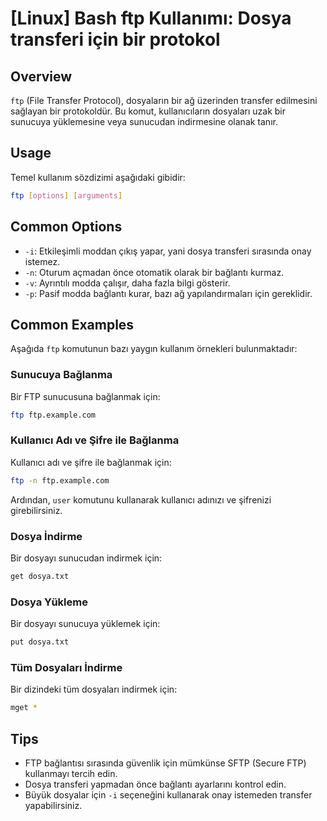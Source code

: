 # [Linux] Bash ftp Kullanımı: Dosya transferi için bir protokol

## Overview
`ftp` (File Transfer Protocol), dosyaların bir ağ üzerinden transfer edilmesini sağlayan bir protokoldür. Bu komut, kullanıcıların dosyaları uzak bir sunucuya yüklemesine veya sunucudan indirmesine olanak tanır.

## Usage
Temel kullanım sözdizimi aşağıdaki gibidir:
```bash
ftp [options] [arguments]
```

## Common Options
- `-i`: Etkileşimli moddan çıkış yapar, yani dosya transferi sırasında onay istemez.
- `-n`: Oturum açmadan önce otomatik olarak bir bağlantı kurmaz.
- `-v`: Ayrıntılı modda çalışır, daha fazla bilgi gösterir.
- `-p`: Pasif modda bağlantı kurar, bazı ağ yapılandırmaları için gereklidir.

## Common Examples
Aşağıda `ftp` komutunun bazı yaygın kullanım örnekleri bulunmaktadır:

### Sunucuya Bağlanma
Bir FTP sunucusuna bağlanmak için:
```bash
ftp ftp.example.com
```

### Kullanıcı Adı ve Şifre ile Bağlanma
Kullanıcı adı ve şifre ile bağlanmak için:
```bash
ftp -n ftp.example.com
```
Ardından, `user` komutunu kullanarak kullanıcı adınızı ve şifrenizi girebilirsiniz.

### Dosya İndirme
Bir dosyayı sunucudan indirmek için:
```bash
get dosya.txt
```

### Dosya Yükleme
Bir dosyayı sunucuya yüklemek için:
```bash
put dosya.txt
```

### Tüm Dosyaları İndirme
Bir dizindeki tüm dosyaları indirmek için:
```bash
mget *
```

## Tips
- FTP bağlantısı sırasında güvenlik için mümkünse SFTP (Secure FTP) kullanmayı tercih edin.
- Dosya transferi yapmadan önce bağlantı ayarlarını kontrol edin.
- Büyük dosyalar için `-i` seçeneğini kullanarak onay istemeden transfer yapabilirsiniz.
